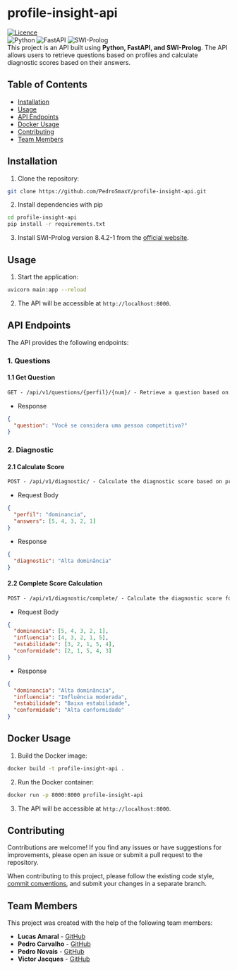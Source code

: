 # profile-insight-api

[![Licence](https://img.shields.io/github/license/Ileriayo/markdown-badges?style=for-the-badge)](https://opensource.org/licenses/MIT)
<br/>
![Python](https://img.shields.io/badge/python-%233776AB.svg?style=for-the-badge&logo=python&logoColor=white)
![FastAPI](https://img.shields.io/badge/fastapi-%2300C7B7.svg?style=for-the-badge&logo=fastapi&logoColor=white)
![SWI-Prolog](https://img.shields.io/badge/swi--prolog-%233776AB.svg?style=for-the-badge&logo=prolog&logoColor=white)
<br/>
This project is an API built using **Python, FastAPI, and SWI-Prolog**. The API allows users to retrieve questions based on profiles and calculate diagnostic scores based on their answers.

## Table of Contents

- [Installation](#installation)
- [Usage](#usage)
- [API Endpoints](#api-endpoints)
- [Docker Usage](#docker-usage)
- [Contributing](#contributing)
- [Team Members](#team-members)

## Installation

1. Clone the repository:

```bash
git clone https://github.com/PedroSmaxY/profile-insight-api.git
```

2. Install dependencies with pip

```bash
cd profile-insight-api
pip install -r requirements.txt
```

3. Install SWI-Prolog version 8.4.2-1 from the [official website](https://www.swi-prolog.org/download/stable?show=all).

## Usage

1. Start the application:

```bash
uvicorn main:app --reload
```

2. The API will be accessible at `http://localhost:8000`.

## API Endpoints

The API provides the following endpoints:

### 1. Questions

#### 1.1 Get Question

```markdown
GET - /api/v1/questions/{perfil}/{num}/ - Retrieve a question based on profile and question number
```

- Response

```json
{
  "question": "Você se considera uma pessoa competitiva?"
}
```

### 2. Diagnostic

#### 2.1 Calculate Score

```markdown
POST - /api/v1/diagnostic/ - Calculate the diagnostic score based on profile and answers
```

- Request Body

```json
{
  "perfil": "dominancia",
  "answers": [5, 4, 3, 2, 1]
}
```

- Response

```json
{
  "diagnostic": "Alta dominância"
}
```

#### 2.2 Complete Score Calculation

```markdown
POST - /api/v1/diagnostic/complete/ - Calculate the diagnostic score for all profiles based on answers
```

- Request Body

```json
{
  "dominancia": [5, 4, 3, 2, 1],
  "influencia": [4, 3, 2, 1, 5],
  "estabilidade": [3, 2, 1, 5, 4],
  "conformidade": [2, 1, 5, 4, 3]
}
```

- Response

```json
{
  "dominancia": "Alta dominância",
  "influencia": "Influência moderada",
  "estabilidade": "Baixa estabilidade",
  "conformidade": "Alta conformidade"
}
```

## Docker Usage

1. Build the Docker image:

```bash
docker build -t profile-insight-api .
```

2. Run the Docker container:

```bash
docker run -p 8000:8000 profile-insight-api
```

3. The API will be accessible at `http://localhost:8000`.

## Contributing

Contributions are welcome! If you find any issues or have suggestions for improvements, please open an issue or submit a pull request to the repository.

When contributing to this project, please follow the existing code style, [commit conventions](https://www.conventionalcommits.org/en/v1.0.0/), and submit your changes in a separate branch.

## Team Members

This project was created with the help of the following team members:

- **Lucas Amaral** - [GitHub](https://github.com/LucasLimaAmaral)
- **Pedro Carvalho** - [GitHub](https://github.com/Phscarvalho)
- **Pedro Novais** - [GitHub](https://github.com/PedroSmaxY)
- **Victor Jacques** - [GitHub](https://github.com/Victor-Jacques)
